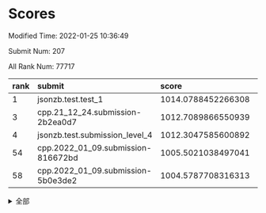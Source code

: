 # Scores

Modified Time: 2022-01-25 10:36:49

Submit Num: 207

All Rank Num: 77717

| rank |               submit               |       score        |       sigma        | pk_num |
| :--- | :--------------------------------- | :----------------- | :----------------- | :----- |
| 1    | jsonzb.test.test_1                 | 1014.0788452266308 | 0.8326177701257597 | 1507   |
| 3    | cpp.21_12_24.submission-2b2ea0d7   | 1012.7089866550939 | 0.7988434013378287 | 1508   |
| 4    | jsonzb.test.submission_level_4     | 1012.3047585600892 | 0.7971976434813388 | 1506   |
| 54   | cpp.2022_01_09.submission-816672bd | 1005.5021038497041 | 0.7339694810545359 | 1509   |
| 58   | cpp.2022_01_09.submission-5b0e3de2 | 1004.5787708316313 | 0.729061211747387  | 1505   |


<details>
<summary>全部</summary>

| rank |                 submit                 |       score        |       sigma        | pk_num |
| :--- | :------------------------------------- | :----------------- | :----------------- | :----- |
| 1    | jsonzb.test.test_1                     | 1014.0788452266308 | 0.8326177701257597 | 1507   |
| 2    | gobigger.level_3.submission_level_3_41 | 1012.9017361138652 | 0.7827725291870397 | 1503   |
| 3    | cpp.21_12_24.submission-2b2ea0d7       | 1012.7089866550939 | 0.7988434013378287 | 1508   |
| 4    | jsonzb.test.submission_level_4         | 1012.3047585600892 | 0.7971976434813388 | 1506   |
| 5    | gobigger.level_3.submission_level_3_43 | 1011.9288519513101 | 0.7609572270663014 | 1506   |
| 6    | gobigger.level_3.submission_level_3_4  | 1011.4217455681439 | 0.7670868758163827 | 1495   |
| 7    | gobigger.level_3.submission_level_3_42 | 1011.1139399681555 | 0.7580380348264606 | 1501   |
| 8    | gobigger.level_3.submission_level_3_35 | 1011.1097314227477 | 0.7747998587070901 | 1506   |
| 9    | gobigger.level_3.submission_level_3_27 | 1010.8571126227755 | 0.7692406501536213 | 1502   |
| 10   | gobigger.level_3.submission_level_3_44 | 1010.7890385286194 | 0.767530095059815  | 1504   |
| 11   | gobigger.level_3.submission_level_3_37 | 1010.7281332162883 | 0.7668801255443842 | 1501   |
| 12   | gobigger.level_3.submission_level_3_14 | 1010.7038446924372 | 0.7597165351338449 | 1504   |
| 13   | gobigger.level_3.submission_level_3_12 | 1010.6926865526358 | 0.7534028986962146 | 1500   |
| 14   | gobigger.level_3.submission_level_3_19 | 1010.6800240616644 | 0.7565128777802713 | 1501   |
| 15   | gobigger.level_3.submission_level_3_21 | 1010.6487304680329 | 0.7509224545165704 | 1500   |
| 16   | gobigger.level_3.submission_level_3_29 | 1010.6242163893303 | 0.7548217211247659 | 1499   |
| 17   | gobigger.level_3.submission_level_3_33 | 1010.597961546303  | 0.7699451677920248 | 1503   |
| 18   | gobigger.level_3.submission_level_3_39 | 1010.5873838072787 | 0.7775801116305994 | 1505   |
| 19   | gobigger.level_3.submission_level_3_6  | 1010.5690509481276 | 0.7477350010278181 | 1503   |
| 20   | gobigger.level_3.submission_level_3_5  | 1010.5607153228173 | 0.7532459533729413 | 1505   |
| 21   | gobigger.level_3.submission_level_3_9  | 1010.533947236447  | 0.7579875451001509 | 1497   |
| 22   | gobigger.level_3.submission_level_3_30 | 1010.4863294576179 | 0.7447461502149734 | 1504   |
| 23   | gobigger.level_3.submission_level_3_11 | 1010.345759314876  | 0.7385989117877437 | 1497   |
| 24   | gobigger.level_3.submission_level_3_47 | 1010.1097488767201 | 0.7660406384834545 | 1503   |
| 25   | gobigger.level_3.submission_level_3_1  | 1010.0421136459254 | 0.7439264697860827 | 1502   |
| 26   | gobigger.level_3.submission_level_3_38 | 1010.0176571816122 | 0.7883635652941499 | 1504   |
| 27   | gobigger.level_3.submission_level_3_2  | 1009.9947734063203 | 0.7519474156229754 | 1498   |
| 28   | gobigger.level_3.submission_level_3_10 | 1009.9280869978028 | 0.7830051370766257 | 1500   |
| 29   | gobigger.level_3.submission_level_3_3  | 1009.9169107810732 | 0.7481608957944418 | 1506   |
| 30   | gobigger.level_3.submission_level_3_48 | 1009.8716708598038 | 0.7698569528009811 | 1497   |
| 31   | gobigger.level_3.submission_level_3_18 | 1009.7950993787792 | 0.7621520954919472 | 1502   |
| 32   | gobigger.level_3.submission_level_3_28 | 1009.7809937706268 | 0.7400776406400068 | 1504   |
| 33   | gobigger.level_3.submission_level_3_7  | 1009.7628238334311 | 0.792393518372222  | 1500   |
| 34   | gobigger.level_3.submission_level_3_46 | 1009.7111444375021 | 0.7510065668761251 | 1500   |
| 35   | gobigger.level_3.submission_level_3_49 | 1009.6867241067318 | 0.7903950658163451 | 1494   |
| 36   | gobigger.level_3.submission_level_3_26 | 1009.6723024008288 | 0.7620910067898566 | 1502   |
| 37   | gobigger.level_3.submission_level_3_31 | 1009.6641045267385 | 0.7445695676907473 | 1505   |
| 38   | gobigger.level_3.submission_level_3_22 | 1009.6019261018212 | 0.7619564473118899 | 1501   |
| 39   | gobigger.level_3.submission_level_3_34 | 1009.5877040164745 | 0.736594375248136  | 1501   |
| 40   | gobigger.level_3.submission_level_3_13 | 1009.468565577683  | 0.7519518743691265 | 1501   |
| 41   | gobigger.level_3.submission_level_3_40 | 1009.4445733052025 | 0.7314262101366692 | 1502   |
| 42   | gobigger.level_3.submission_level_3_24 | 1009.3746247644686 | 0.726200045504965  | 1498   |
| 43   | gobigger.level_3.submission_level_3_0  | 1009.3397255258232 | 0.7637717243365537 | 1504   |
| 44   | gobigger.level_3.submission_level_3_23 | 1009.3233055973034 | 0.773753945734012  | 1502   |
| 45   | gobigger.level_3.submission_level_3_16 | 1009.2432769494243 | 0.7498741579800451 | 1501   |
| 46   | gobigger.level_3.submission_level_3_25 | 1009.0099155345694 | 0.751915373837515  | 1501   |
| 47   | gobigger.level_3.submission_level_3_17 | 1008.9951491645448 | 0.7446619368060393 | 1504   |
| 48   | gobigger.level_3.submission_level_3_45 | 1008.9010285310579 | 0.7497378146436541 | 1507   |
| 49   | gobigger.level_3.submission_level_3_20 | 1008.8689595393021 | 0.7436762683456546 | 1500   |
| 50   | gobigger.level_3.submission_level_3_32 | 1008.6606870994572 | 0.7588241203954861 | 1496   |
| 51   | gobigger.level_3.submission_level_3_36 | 1008.606853194964  | 0.7510239761018074 | 1503   |
| 52   | gobigger.level_3.submission_level_3_8  | 1008.4238634751439 | 0.747025993777787  | 1502   |
| 53   | gobigger.level_3.submission_level_3_15 | 1007.8279712157488 | 0.7352153331682219 | 1501   |
| 54   | cpp.2022_01_09.submission-816672bd     | 1005.5021038497041 | 0.7339694810545359 | 1509   |
| 55   | gobigger.level_1.submission_level_1_26 | 1005.2898738211189 | 0.7269112079802514 | 1506   |
| 56   | gobigger.level_1.submission_level_1_40 | 1005.1754456720774 | 0.7457973823771175 | 1498   |
| 57   | gobigger.level_1.submission_level_1_45 | 1004.5827956029707 | 0.7085884919776293 | 1501   |
| 58   | cpp.2022_01_09.submission-5b0e3de2     | 1004.5787708316313 | 0.729061211747387  | 1505   |
| 59   | gobigger.level_1.submission_level_1_28 | 1004.5427683398561 | 0.7138819475989887 | 1498   |
| 60   | gobigger.level_1.submission_level_1_36 | 1004.4056804856065 | 0.723018728812858  | 1498   |
| 61   | gobigger.level_1.submission_level_1_18 | 1004.3254746114893 | 0.7189563253554997 | 1502   |
| 62   | gobigger.level_1.submission_level_1_34 | 1004.16658358001   | 0.718497800898115  | 1502   |
| 63   | gobigger.level_1.submission_level_1_16 | 1004.1488328328852 | 0.719747487325642  | 1503   |
| 64   | gobigger.level_1.submission_level_1_41 | 1004.1275201669022 | 0.7324025711722836 | 1503   |
| 65   | gobigger.level_1.submission_level_1_46 | 1004.1061946156565 | 0.7137692055973515 | 1502   |
| 66   | gobigger.level_1.submission_level_1_47 | 1004.0577777795518 | 0.7210995733669894 | 1504   |
| 67   | gobigger.level_1.submission_level_1_37 | 1003.8089222559556 | 0.7032977643351671 | 1508   |
| 68   | gobigger.level_1.submission_level_1_48 | 1003.7216728020535 | 0.7231004786213343 | 1504   |
| 69   | gobigger.level_1.submission_level_1_49 | 1003.6870092345043 | 0.714764336736445  | 1498   |
| 70   | gobigger.level_1.submission_level_1_1  | 1003.6754654511958 | 0.7075050758834129 | 1500   |
| 71   | gobigger.level_1.submission_level_1_20 | 1003.6332814949016 | 0.7268827128716946 | 1499   |
| 72   | gobigger.level_1.submission_level_1_43 | 1003.5903925423048 | 0.7251931623271757 | 1499   |
| 73   | gobigger.level_1.submission_level_1_22 | 1003.5560880509391 | 0.7254936585333648 | 1500   |
| 74   | gobigger.level_1.submission_level_1_15 | 1003.4948067587654 | 0.7227401977575882 | 1506   |
| 75   | gobigger.level_1.submission_level_1_2  | 1003.4930159585285 | 0.7172261016344588 | 1502   |
| 76   | gobigger.level_1.submission_level_1_3  | 1003.4155478466969 | 0.706565963956532  | 1498   |
| 77   | gobigger.level_1.submission_level_1_30 | 1003.3830704279598 | 0.7104082447116712 | 1502   |
| 78   | gobigger.level_1.submission_level_1_10 | 1003.2986208623493 | 0.729165221046943  | 1505   |
| 79   | gobigger.level_1.submission_level_1_4  | 1003.1711327030196 | 0.7169060865162823 | 1501   |
| 80   | gobigger.level_1.submission_level_1_19 | 1003.1335861137053 | 0.714305101807598  | 1504   |
| 81   | gobigger.level_1.submission_level_1_35 | 1003.1020692551484 | 0.7091721290981512 | 1502   |
| 82   | gobigger.level_1.submission_level_1_32 | 1003.073781370989  | 0.720869662132839  | 1500   |
| 83   | gobigger.level_1.submission_level_1_23 | 1003.0730824137867 | 0.718386637942565  | 1498   |
| 84   | gobigger.level_1.submission_level_1_6  | 1003.0473817644145 | 0.7083028699162177 | 1498   |
| 85   | gobigger.level_1.submission_level_1_11 | 1002.9676348107333 | 0.7034999750136269 | 1505   |
| 86   | gobigger.level_1.submission_level_1_31 | 1002.952228060355  | 0.7219067625240757 | 1494   |
| 87   | gobigger.level_1.submission_level_1_12 | 1002.8808680523571 | 0.718300941718307  | 1501   |
| 88   | gobigger.level_1.submission_level_1_44 | 1002.8667704493523 | 0.7203110216333585 | 1500   |
| 89   | gobigger.level_1.submission_level_1_17 | 1002.844502672515  | 0.7163432590895625 | 1498   |
| 90   | gobigger.level_1.submission_level_1_21 | 1002.8372912531242 | 0.7147446567667753 | 1498   |
| 91   | gobigger.level_1.submission_level_1_5  | 1002.8258241159201 | 0.7314337826353342 | 1499   |
| 92   | gobigger.level_1.submission_level_1_29 | 1002.7206520963749 | 0.716004599255681  | 1503   |
| 93   | gobigger.level_1.submission_level_1_8  | 1002.7118844663052 | 0.7111034598829865 | 1504   |
| 94   | gobigger.level_1.submission_level_1_33 | 1002.6170427240816 | 0.7171393851657684 | 1499   |
| 95   | gobigger.level_1.submission_level_1_24 | 1002.5523171243602 | 0.7134644046822164 | 1502   |
| 96   | gobigger.level_1.submission_level_1_42 | 1002.4943151543462 | 0.7158336302674798 | 1502   |
| 97   | gobigger.level_1.submission_level_1_39 | 1002.4660471035014 | 0.7263669918540862 | 1500   |
| 98   | gobigger.level_1.submission_level_1_9  | 1002.404207071067  | 0.7168058929885506 | 1502   |
| 99   | gobigger.level_1.submission_level_1_27 | 1002.2201477847134 | 0.7208247173318567 | 1502   |
| 100  | gobigger.level_1.submission_level_1_13 | 1002.1624363781776 | 0.7229298404897743 | 1503   |
| 101  | gobigger.level_1.submission_level_1_25 | 1002.161784631031  | 0.722527753171055  | 1501   |
| 102  | gobigger.level_1.submission_level_1_7  | 1002.1362397154154 | 0.7090997109740166 | 1504   |
| 103  | gobigger.level_1.submission_level_1_38 | 1002.0518080983002 | 0.7196083975222743 | 1504   |
| 104  | gobigger.level_1.submission_level_1_14 | 1001.7725070641438 | 0.7134292907131448 | 1501   |
| 105  | gobigger.level_1.submission_level_1_0  | 1001.3323786700507 | 0.7170013902779759 | 1502   |
| 106  | gobigger.random.submission_random_19   | 997.0122962516327  | 0.7084290048772777 | 1503   |
| 107  | gobigger.random.submission_random_31   | 996.960263275119   | 0.7121053408085708 | 1504   |
| 108  | gobigger.random.submission_random_32   | 996.7020149986357  | 0.7233246342474546 | 1503   |
| 109  | gobigger.random.submission_random_26   | 996.6961069104669  | 0.7169387089010658 | 1500   |
| 110  | gobigger.random.submission_random_20   | 996.6591397584618  | 0.7084858495414512 | 1501   |
| 111  | gobigger.random.submission_random_33   | 996.621468830795   | 0.7095073380565056 | 1503   |
| 112  | gobigger.random.submission_random_37   | 996.5739750320532  | 0.7120861508134891 | 1508   |
| 113  | gobigger.random.submission_random_8    | 996.4772400003133  | 0.7012687873689248 | 1502   |
| 114  | gobigger.random.submission_random_34   | 996.3880597065     | 0.7134639416113615 | 1500   |
| 115  | gobigger.random.submission_random_47   | 996.3114463521409  | 0.7174769611083389 | 1501   |
| 116  | gobigger.random.submission_random_9    | 996.1987255833061  | 0.7039449999703457 | 1497   |
| 117  | gobigger.random.submission_random_42   | 996.1679578804138  | 0.7101007663872219 | 1505   |
| 118  | gobigger.random.submission_random_0    | 996.1590484564549  | 0.7186602208484383 | 1501   |
| 119  | gobigger.random.submission_random_36   | 996.1212300172173  | 0.702589358730297  | 1496   |
| 120  | gobigger.random.submission_random_40   | 996.1020553524133  | 0.7003435886729822 | 1505   |
| 121  | gobigger.random.submission_random_48   | 996.0851729022058  | 0.7130961025274911 | 1505   |
| 122  | gobigger.random.submission_random_22   | 996.0467624515774  | 0.7048427348553432 | 1503   |
| 123  | gobigger.random.submission_random_18   | 996.0379308738314  | 0.7065084105364439 | 1501   |
| 124  | gobigger.random.submission_random_6    | 996.0213259098703  | 0.7190799015816229 | 1501   |
| 125  | gobigger.random.submission_random_14   | 995.9989990558369  | 0.7072657426137462 | 1499   |
| 126  | gobigger.random.submission_random_49   | 995.9640169050964  | 0.7333397673831982 | 1504   |
| 127  | gobigger.random.submission_random_3    | 995.9391928915118  | 0.7065844525651382 | 1501   |
| 128  | gobigger.random.submission_random_45   | 995.926432193126   | 0.710305398923314  | 1502   |
| 129  | gobigger.random.submission_random_46   | 995.9037076393379  | 0.7132699698781353 | 1502   |
| 130  | gobigger.random.submission_random_1    | 995.8936435134748  | 0.7076259344213385 | 1503   |
| 131  | gobigger.random.submission_random_11   | 995.8883536926163  | 0.697476493121591  | 1498   |
| 132  | gobigger.random.submission_random_4    | 995.7946612857697  | 0.7276572667292308 | 1500   |
| 133  | gobigger.random.submission_random_24   | 995.7751697629792  | 0.7057215087064388 | 1503   |
| 134  | gobigger.random.submission_random_25   | 995.7169336863861  | 0.6938290848862704 | 1508   |
| 135  | gobigger.random.submission_random_30   | 995.6558784324034  | 0.7144382394869652 | 1497   |
| 136  | gobigger.random.submission_random_29   | 995.6185951080913  | 0.7199030508057233 | 1501   |
| 137  | gobigger.random.submission_random_41   | 995.6020634276178  | 0.7254377241354508 | 1499   |
| 138  | gobigger.random.submission_random_21   | 995.5485804312251  | 0.7198504553837051 | 1497   |
| 139  | gobigger.random.submission_random_7    | 995.5373501144948  | 0.73044565517223   | 1504   |
| 140  | gobigger.random.submission_random_44   | 995.5108739942509  | 0.7007084861732369 | 1499   |
| 141  | gobigger.random.submission_random_43   | 995.4843881347458  | 0.7300333353392796 | 1503   |
| 142  | gobigger.random.submission_random_27   | 995.4464297027973  | 0.7263435194628957 | 1502   |
| 143  | gobigger.random.submission_random_2    | 995.4405206988079  | 0.7184959368598749 | 1504   |
| 144  | gobigger.random.submission_random_5    | 995.429953297792   | 0.6983268248293815 | 1503   |
| 145  | gobigger.random.submission_random_10   | 995.226128362027   | 0.7069093937808751 | 1501   |
| 146  | gobigger.random.submission_random_12   | 995.2162126802592  | 0.7222936247843291 | 1503   |
| 147  | gobigger.random.submission_random_17   | 995.2096952623464  | 0.7198172502026225 | 1497   |
| 148  | gobigger.random.submission_random_35   | 995.179995108073   | 0.7316607245078965 | 1501   |
| 149  | gobigger.random.submission_random_28   | 995.1123384964858  | 0.7124995365710194 | 1502   |
| 150  | gobigger.random.submission_random_15   | 995.0715269040943  | 0.7192192096663109 | 1501   |
| 151  | gobigger.random.submission_random_39   | 995.0103489168096  | 0.7242639620082265 | 1506   |
| 152  | gobigger.random.submission_random_13   | 994.9199031620345  | 0.7117509703908281 | 1502   |
| 153  | gobigger.random.submission_random_23   | 994.9177971532072  | 0.7194726578951515 | 1499   |
| 154  | gobigger.random.submission_random_16   | 994.5243790036404  | 0.7097598300489528 | 1499   |
| 155  | gobigger.random.submission_random_38   | 994.2689763841164  | 0.7108287651591964 | 1499   |
| 156  | gobigger.level_2.submission_level_2_30 | 993.4209879137711  | 0.7530388257257176 | 1499   |
| 157  | gobigger.level_2.submission_level_2_45 | 993.3101609759692  | 0.7523222428465473 | 1501   |
| 158  | gobigger.level_2.submission_level_2_12 | 993.2490484573225  | 0.7373732751650507 | 1501   |
| 159  | gobigger.level_2.submission_level_2_10 | 993.2073028033578  | 0.7344360726540569 | 1496   |
| 160  | gobigger.level_2.submission_level_2_13 | 993.0842194524366  | 0.72965887205793   | 1506   |
| 161  | gobigger.level_2.submission_level_2_32 | 993.0455601875292  | 0.7185042022195478 | 1502   |
| 162  | gobigger.level_2.submission_level_2_24 | 992.9824429018117  | 0.7276426321938037 | 1503   |
| 163  | gobigger.level_2.submission_level_2_2  | 992.9347325330006  | 0.7296095788366058 | 1503   |
| 164  | gobigger.level_2.submission_level_2_43 | 992.9095848657494  | 0.738335462413134  | 1501   |
| 165  | gobigger.level_2.submission_level_2_5  | 992.8621712402504  | 0.7425815021775461 | 1500   |
| 166  | gobigger.level_2.submission_level_2_22 | 992.8302707725609  | 0.7286893493572988 | 1500   |
| 167  | gobigger.level_2.submission_level_2_42 | 992.7873568052195  | 0.7466819537350117 | 1502   |
| 168  | gobigger.level_2.submission_level_2_0  | 992.7508444892712  | 0.7192147132865734 | 1506   |
| 169  | gobigger.level_2.submission_level_2_28 | 992.7455213829345  | 0.7501858767742817 | 1505   |
| 170  | gobigger.level_2.submission_level_2_4  | 992.6374330163079  | 0.7365891843931622 | 1498   |
| 171  | gobigger.level_2.submission_level_2_26 | 992.4527248131747  | 0.7369079129881999 | 1500   |
| 172  | gobigger.level_2.submission_level_2_3  | 992.4233873147209  | 0.7307531270536084 | 1502   |
| 173  | gobigger.level_2.submission_level_2_23 | 992.2779004938061  | 0.7353842894141954 | 1496   |
| 174  | gobigger.level_2.submission_level_2_31 | 992.2623562837232  | 0.7504199601568741 | 1504   |
| 175  | gobigger.level_2.submission_level_2_15 | 992.2325354835135  | 0.7477271528941862 | 1502   |
| 176  | gobigger.level_2.submission_level_2_38 | 992.156752803441   | 0.7471131679471108 | 1504   |
| 177  | gobigger.level_2.submission_level_2_39 | 992.0831659053895  | 0.7380649512383666 | 1502   |
| 178  | gobigger.level_2.submission_level_2_9  | 992.0727890240277  | 0.7537745967515651 | 1501   |
| 179  | gobigger.level_2.submission_level_2_8  | 992.0467895516007  | 0.74273569644467   | 1502   |
| 180  | gobigger.level_2.submission_level_2_19 | 992.0415341216907  | 0.7376530023622571 | 1505   |
| 181  | gobigger.level_2.submission_level_2_1  | 992.0387288762429  | 0.7336269542187064 | 1502   |
| 182  | gobigger.level_2.submission_level_2_49 | 991.9838450417121  | 0.7432396687505194 | 1501   |
| 183  | gobigger.level_2.submission_level_2_17 | 991.8352157588505  | 0.7380060453646787 | 1503   |
| 184  | gobigger.level_2.submission_level_2_20 | 991.7485854179258  | 0.7695765538956618 | 1498   |
| 185  | gobigger.level_2.submission_level_2_34 | 991.7374777958789  | 0.7301604580926653 | 1504   |
| 186  | gobigger.level_2.submission_level_2_25 | 991.7268999829488  | 0.7428187434212105 | 1505   |
| 187  | gobigger.level_2.submission_level_2_11 | 991.7196221829826  | 0.7377106081064576 | 1500   |
| 188  | gobigger.level_2.submission_level_2_33 | 991.6497507909452  | 0.7393029588438695 | 1505   |
| 189  | gobigger.level_2.submission_level_2_36 | 991.6476258702746  | 0.768054523477728  | 1505   |
| 190  | gobigger.level_2.submission_level_2_44 | 991.6392617805574  | 0.7273392563071193 | 1505   |
| 191  | gobigger.level_2.submission_level_2_47 | 991.5922424084588  | 0.7412405874625879 | 1503   |
| 192  | gobigger.level_2.submission_level_2_40 | 991.5310899874618  | 0.7628186998884449 | 1498   |
| 193  | gobigger.level_2.submission_level_2_46 | 991.5159528553271  | 0.7458147276044147 | 1501   |
| 194  | gobigger.level_2.submission_level_2_48 | 991.3127657042279  | 0.7555542044520067 | 1504   |
| 195  | gobigger.level_2.submission_level_2_41 | 991.3055654124958  | 0.7474366459565552 | 1498   |
| 196  | gobigger.level_2.submission_level_2_21 | 991.2082673616494  | 0.7260625614660922 | 1502   |
| 197  | gobigger.level_2.submission_level_2_18 | 991.1032925065427  | 0.7484947581803129 | 1506   |
| 198  | gobigger.level_2.submission_level_2_14 | 991.0116539841855  | 0.7484586370771235 | 1501   |
| 199  | gobigger.level_2.submission_level_2_37 | 990.9178542139865  | 0.7571008460575749 | 1506   |
| 200  | gobigger.level_2.submission_level_2_7  | 990.6967547722928  | 0.7462142433690028 | 1507   |
| 201  | gobigger.level_2.submission_level_2_16 | 990.6671345984505  | 0.7654150461858056 | 1502   |
| 202  | gobigger.level_2.submission_level_2_29 | 990.6638097045393  | 0.7657373397740957 | 1503   |
| 203  | gobigger.level_2.submission_level_2_35 | 990.6064947884305  | 0.7397649977596266 | 1503   |
| 204  | gobigger.level_2.submission_level_2_27 | 990.2663416510273  | 0.7721517412745805 | 1499   |
| 205  | gobigger.level_2.submission_level_2_6  | 990.1236868229583  | 0.750226484817038  | 1507   |
| 206  | gobigger.none.submission_none_0        | 976.8617202964336  | 1.3682243206906821 | 1504   |
| 207  | gobigger.none.submission_none_1        | 976.4724649501871  | 1.4037736894530022 | 1503   |

</details>